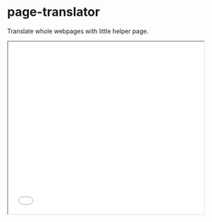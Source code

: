 # page-translator
Translate whole webpages with little helper page. 

<iframe src="index.html" width="90%" height="400" name="iFrame" 
title="Translate whole webpage">

</iframe>
